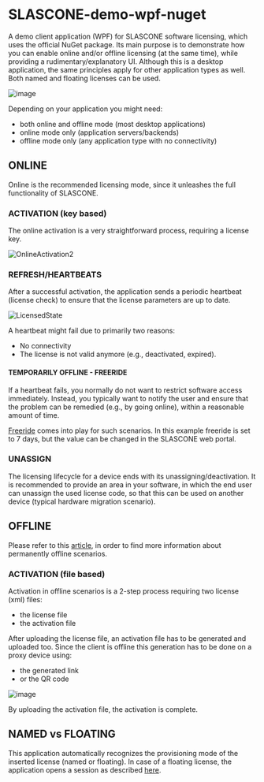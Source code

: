 # SLASCONE-demo-wpf-nuget
A demo client application (WPF) for SLASCONE software licensing, which uses the official NuGet package. Its main purpose is to demonstrate how you can enable online and/or offline licensing (at the same time), while providing a rudimentary/explanatory UI. Although this is a desktop application, the same principles apply for other application types as well. Both named and floating licenses can be used.

![image](https://github.com/SLASCONE/SLASCONE-demo-wpf-nuget/assets/48522942/25f27033-aa99-4713-bf92-5b1b505587f1)

Depending on your application you might need:

- both online and offline mode (most desktop applications)
- online mode only (application servers/backends)
- offline mode only (any application type with no connectivity)

## ONLINE

Online is the recommended licensing mode, since it unleashes the full functionality of SLASCONE.

### ACTIVATION (key based)
The online activation is a very straightforward process, requiring a license key.

![OnlineActivation2](https://github.com/SLASCONE/SLASCONE-demo-wpf-nuget/assets/48522942/c94b4890-8fe1-400b-a33b-b02e23b15f71)

### REFRESH/HEARTBEATS
After a successful activation, the application sends a periodic heartbeat (license check) to ensure that the license parameters are up to date.

![LicensedState](https://github.com/SLASCONE/SLASCONE-demo-wpf-nuget/assets/48522942/2ed2d07c-e6a7-4fcd-8b44-32342da15f44)

A heartbeat might fail due to primarily two reasons:
- No connectivity
- The license is not valid anymore (e.g., deactivated, expired).

#### TEMPORARILY OFFLINE - FREERIDE
If a heartbeat fails, you normally do not want to restrict software access immediately. Instead, you typically want to notify the user and ensure that the problem can be remedied (e.g., by going online), within a reasonable amount of time.

[Freeride](https://support.slascone.com/hc/en-us/articles/7702036319261#freeride) comes into play for such scenarios. In this example freeride is set to 7 days, but the value can be changed in the SLASCONE web portal.


### UNASSIGN
The licensing lifecycle for a device ends with its unassigning/deactivation. It is recommended to provide an area in your software, in which the end user can unassign the used license code, so that this can be used on another device (typical hardware migration scenario).

## OFFLINE
Please refer to this [article](https://support.slascone.com/hc/en-us/articles/4412248454161), in order to find more information about permanently offline scenarios.

### ACTIVATION (file based)

Activation in offline scenarios is a 2-step process requiring two license (xml) files:

- the license file
- the activation file

After uploading the license file, an activation file has to be generated and uploaded too. Since the client is offline this generation has to be done on a proxy device using:
- the generated link
- or the QR code

![image](https://github.com/SLASCONE/SLASCONE-demo-wpf-nuget/assets/48522942/0af8c96f-4873-4c40-b970-aa5dd1409211)

By uploading the activation file, the activation is complete.

## NAMED vs FLOATING

This application automatically recognizes the provisioning mode of the inserted license (named or floating). In case of a floating license, the application opens a session as described [here](https://support.slascone.com/hc/en-us/articles/360016001677-NAMED-DEVICE-LICENSES).

